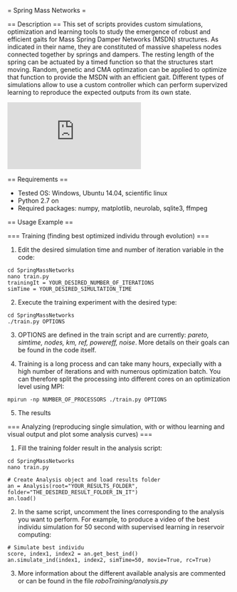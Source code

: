 
= Spring Mass Networks =

== Description ==
This set of scripts provides custom simulations, optimization and learning tools to study the emergence of robust and efficient gaits for Mass Spring Damper Networks (MSDN) structures. As indicated in their name, they are constituted of massive shapeless nodes connected together by springs and dampers. The resting length of the spring can be actuated by a timed function so that the structures start moving. Random, genetic and CMA optimzation can be applied to optimize that function to provide the MSDN with an efficient gait. Different types of simulations allow to use a custom controller which can perform supervized learning to reproduce the expected outputs from its own state.

![alt tag](https://raw.githubusercontent.com/Gabs48/SpringMassNetworks/master/doc/msdn.img)

== Requirements ==
- Tested OS:  Windows, Ubuntu 14.04, scientific linux
- Python 2.7 on
- Required packages: numpy, matplotlib, neurolab, sqlite3, ffmpeg

== Usage Example ==

=== Training (finding best optimized individu through evolution) ===

1. Edit the desired simulation time and number of iteration variable in the code:
```
cd SpringMassNetworks
nano train.py
trainingIt = YOUR_DESIRED_NUMBER_OF_ITERATIONS
simTime = YOUR_DESIRED_SIMULTATION_TIME
```

2. Execute the training experiment with the desired type:
```
cd SpringMassNetworks
./train.py OPTIONS
```

3. OPTIONS are defined in the train script and are currently: *pareto, simtime, nodes, km, ref, powereff, noise*. More details on their goals can be found in the code itself.

4. Training is a long process and can take many hours, expecially with a high number of iterations and with numerous optimization batch. You can therefore split the processing into different cores on an optimization level using MPI:
```
mpirun -np NUMBER_OF_PROCESSORS ./train.py OPTIONS
```
5. The results

=== Analyzing (reproducing single simulation, with or withou learning and visual output and plot some analysis curves) ===

1. Fill the training folder result in the analysis script:
```
cd SpringMassNetworks
nano train.py

# Create Analysis object and load results folder
an = Analysis(root="YOUR_RESULTS_FOLDER", folder="THE_DESIRED_RESULT_FOLDER_IN_IT")
an.load()
```

2. In the same script, uncomment the lines corresponding to the analysis you want to perform. For example, to produce a video of the best individu simulation for 50 second with supervised learning in reservoir computing:
```
# Simulate best individu
score, index1, index2 = an.get_best_ind()
an.simulate_ind(index1, index2, simTime=50, movie=True, rc=True)
```

3. More information about the different available analysis are commented or can be found in the file *roboTraining/analysis.py*